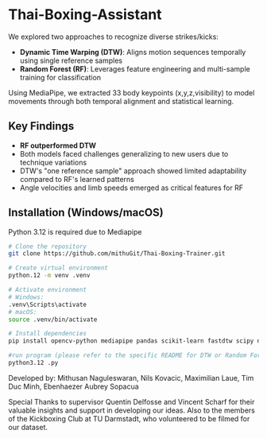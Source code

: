 # Thai-Boxing-Assistant

We explored two approaches to recognize diverse strikes/kicks:

- **Dynamic Time Warping (DTW)**: Aligns motion sequences temporally using single reference samples
- **Random Forest (RF)**: Leverages feature engineering and multi-sample training for classification

Using MediaPipe, we extracted 33 body keypoints (x,y,z,visibility) to model movements through both temporal alignment and statistical learning.

## Key Findings

- **RF outperformed DTW**
- Both models faced challenges generalizing to new users due to technique variations
- DTW's "one reference sample" approach showed limited adaptability compared to RF's learned patterns
- Angle velocities and limb speeds emerged as critical features for RF

## Installation (Windows/macOS)

Python 3.12 is required due to Mediapipe

```bash
# Clone the repository
git clone https://github.com/mithuGit/Thai-Boxing-Trainer.git

# Create virtual environment
python.12 -m venv .venv

# Activate environment
# Windows:
.venv\Scripts\activate
# macOS:
source .venv/bin/activate

# Install dependencies
pip install opencv-python mediapipe pandas scikit-learn fastdtw scipy numpy joblib matplotlib

#run program (please refer to the specific README for DTW or Random Forest for usage guidelines)
python3.12 .py
```

Developed by: Mithusan Naguleswaran, Nils Kovacic, Maximilian Laue, Tim Duc Minh, Ebenhaezer Aubrey Sopacua

Special Thanks to supervisor Quentin Delfosse and Vincent Scharf for their valuable insights and support in developing our ideas.
Also to the members of the Kickboxing Club at TU Darmstadt, who volunteered to be filmed for our dataset.
